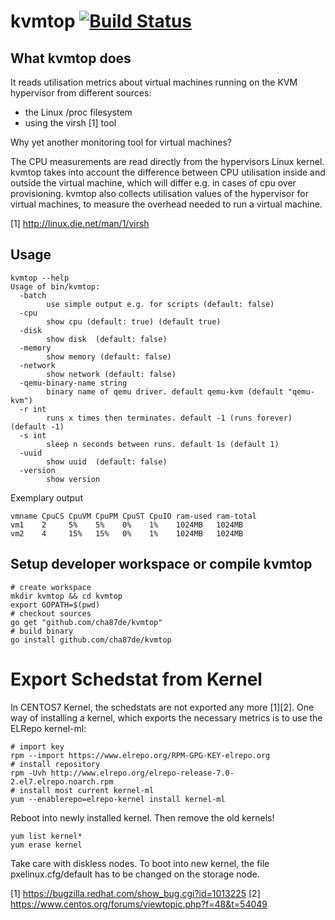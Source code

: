 # kvmtop [![Build Status](https://travis-ci.org/cha87de/kvmtop.svg)](https://travis-ci.org/cha87de/kvmtop)

## What kvmtop does
It reads utilisation metrics about virtual machines
running on the KVM hypervisor from different sources:
 - the Linux /proc filesystem
 - using the virsh [1] tool

Why yet another monitoring tool for virtual machines?

The CPU measurements are read directly from the hypervisors Linux kernel. kvmtop takes
into account the difference between CPU utilisation inside and outside the virtual machine,
which will differ e.g. in cases of cpu over provisioning. kvmtop also collects 
utilisation values of the hypervisor for virtual machines, to measure the overhead needed
to run a virtual machine.

[1] http://linux.die.net/man/1/virsh

## Usage

```
kvmtop --help
Usage of bin/kvmtop:
  -batch
    	use simple output e.g. for scripts (default: false)
  -cpu
    	show cpu (default: true) (default true)
  -disk
    	show disk  (default: false)
  -memory
    	show memory (default: false)
  -network
    	show network (default: false)
  -qemu-binary-name string
    	binary name of qemu driver. default qemu-kvm (default "qemu-kvm")
  -r int
    	runs x times then terminates. default -1 (runs forever) (default -1)
  -s int
    	sleep n seconds between runs. default 1s (default 1)
  -uuid
    	show uuid  (default: false)
  -version
    	show version
```

Exemplary output
```
vmname CpuCS CpuVM CpuPM CpuST CpuIO ram-used ram-total
vm1    2     5%    5%    0%    1%    1024MB   1024MB
vm2    4     15%   15%   0%    1%    1024MB   1024MB
```

## Setup developer workspace or compile kvmtop

```
# create workspace
mkdir kvmtop && cd kvmtop
export GOPATH=$(pwd)
# checkout sources
go get "github.com/cha87de/kvmtop"
# build binary
go install github.com/cha87de/kvmtop
```

# Export Schedstat from Kernel

In CENTOS7 Kernel, the schedstats are not exported any more [1][2].
One way of installing a kernel, which exports the necessary metrics is to use the ELRepo kernel-ml:

```
# import key
rpm --import https://www.elrepo.org/RPM-GPG-KEY-elrepo.org
# install repository
rpm -Uvh http://www.elrepo.org/elrepo-release-7.0-2.el7.elrepo.noarch.rpm
# install most current kernel-ml
yum --enablerepo=elrepo-kernel install kernel-ml
```

Reboot into newly installed kernel. Then remove the old kernels!

```
yum list kernel*
yum erase kernel
```

Take care with diskless nodes. To boot into new kernel, 
the file pxelinux.cfg/default has to be changed on the storage node.


[1] https://bugzilla.redhat.com/show_bug.cgi?id=1013225
[2] https://www.centos.org/forums/viewtopic.php?f=48&t=54049

